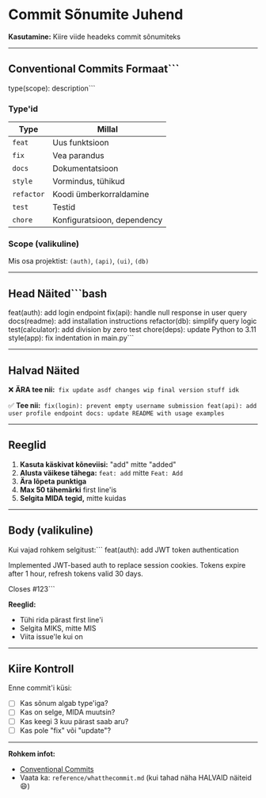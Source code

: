 # Commit Sõnumite Juhend

**Kasutamine:** Kiire viide headeks commit sõnumiteks

---

## Conventional Commits Formaat```
type(scope): description```

### Type'id

| Type | Millal |
|------|--------|
| `feat` | Uus funktsioon |
| `fix` | Vea parandus |
| `docs` | Dokumentatsioon |
| `style` | Vormindus, tühikud |
| `refactor` | Koodi ümberkorraldamine |
| `test` | Testid |
| `chore` | Konfiguratsioon, dependency |

### Scope (valikuline)

Mis osa projektist: `(auth)`, `(api)`, `(ui)`, `(db)`

---

## Head Näited```bash
feat(auth): add login endpoint
fix(api): handle null response in user query
docs(readme): add installation instructions
refactor(db): simplify query logic
test(calculator): add division by zero test
chore(deps): update Python to 3.11
style(app): fix indentation in main.py```

---

## Halvad Näited

❌ **ÄRA tee nii:**```
fix
update
asdf
changes
wip
final version
stuff
idk```

✅ **Tee nii:**```
fix(login): prevent empty username submission
feat(api): add user profile endpoint
docs: update README with usage examples```

---

## Reeglid

1. **Kasuta käskivat kõneviisi:** "add" mitte "added"
2. **Alusta väikese tähega:** `feat: add` mitte `Feat: Add`
3. **Ära lõpeta punktiga**
4. **Max 50 tähemärki** first line'is
5. **Selgita MIDA tegid,** mitte kuidas

---

## Body (valikuline)

Kui vajad rohkem selgitust:```
feat(auth): add JWT token authentication

Implemented JWT-based auth to replace session cookies.
Tokens expire after 1 hour, refresh tokens valid 30 days.

Closes #123```

**Reeglid:**
- Tühi rida pärast first line'i
- Selgita MIKS, mitte MIS
- Viita issue'le kui on

---

## Kiire Kontroll

Enne commit'i küsi:

- [ ] Kas sõnum algab type'iga?
- [ ] Kas on selge, MIDA muutsin?
- [ ] Kas keegi 3 kuu pärast saab aru?
- [ ] Kas pole "fix" või "update"?

---

**Rohkem infot:**
- [Conventional Commits](https://www.conventionalcommits.org/)
- Vaata ka: `reference/whatthecommit.md` (kui tahad näha HALVAID näiteid 😄)